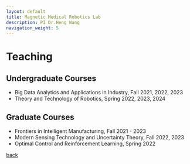 ```yaml
---
layout: default
title: Magnetic Medical Robotics Lab
description: PI Dr.Heng Wang
navigation_weight: 5
---
```


# Teaching

## Undergraduate Courses
* Big Data Analytics and Applications in Industry, Fall 2021, 2022, 2023
* Theory and Technology of Robotics, Spring 2022, 2023, 2024


## Graduate Courses
* Frontiers in Intelligent Manufacturing, Fall 2021 - 2023
* Modern Sensing Technology and Uncertainty Theory, Fall 2022, 2023
* Optimal Control and Reinforcement Learning, Spring 2022



[back](./)


